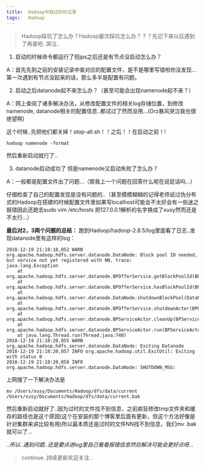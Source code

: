 ```yaml
---
title:	Hadoop中踩过的坑记录
tags:	Hadoop
---
```


> Hadoop踩坑了怎么办？Hadoop屡次踩坑怎么办？？？先记下来以后遇到了再查吧..哭泣..

1. 启动的时候命令都运行了但jps之后还是有节点没启动怎么办？

A：首先先到之前的安装记录中查对应的配置文件，是不是哪里写错啦你没发现...第一次遇到有节点没起来的话，那么多半是配置有问题。

2. 启动之后datanode起不来怎么办？（甚至可能会出现namenode起不来？）

A：网上查阅了诸多解决办法，从修改配置文件的相关log存储位置，到修改namenode, datanode相关的配置信息..都试过了然而没用...(Orz暴风哭泣我也很绝望啊)

这个时候..先把他们都关掉！stop-all.sh！！之后！！在启动之前！!
```
hadoop namenode -format
```
然后重新启动就行了..

3. datanode启动成功了 但是namenode又启动失败了怎么办？

A：一般都是配置文件出了问题...（那我上一个问题在回答什么呢在说屁话吗...）

仔细检查了自己的配置发现是没有问题的..（甚至模模糊糊的记得老师说过伪分布式的Hadoop在搭建的时候配置文件里如果写localhost可能会不太好会有一些迷之报错因此还跑去sudo vim /etc/hosts 把127.0.0.1解析的名字换成了xusy然而还是不太行...）

**最后对2，3两个问题的总结：** 跑到Hadoop/hadoop-2.8.5/log里面看了日志..发现datanode里有这样的log：
```
2018-12-19 21:18:18,052 WARN org.apache.hadoop.hdfs.server.datanode.DataNode: Block pool ID needed, but service not yet registered with NN, trace:
java.lang.Exception
	at org.apache.hadoop.hdfs.server.datanode.BPOfferService.getBlockPoolId(BPOfferService.java:210)
	at org.apache.hadoop.hdfs.server.datanode.BPOfferService.hasBlockPoolId(BPOfferService.java:220)
	at org.apache.hadoop.hdfs.server.datanode.DataNode.shutdownBlockPool(DataNode.java:1491)
	at org.apache.hadoop.hdfs.server.datanode.BPOfferService.shutdownActor(BPOfferService.java:465)
	at org.apache.hadoop.hdfs.server.datanode.BPServiceActor.cleanUp(BPServiceActor.java:527)
	at org.apache.hadoop.hdfs.server.datanode.BPServiceActor.run(BPServiceActor.java:787)
	at java.lang.Thread.run(Thread.java:748)
2018-12-19 21:18:20,055 WARN org.apache.hadoop.hdfs.server.datanode.DataNode: Exiting Datanode
2018-12-19 21:18:20,057 INFO org.apache.hadoop.util.ExitUtil: Exiting with status 0
2018-12-19 21:18:20,058 INFO org.apache.hadoop.hdfs.server.datanode.DataNode: SHUTDOWN_MSG: 
```
上网搜了一下解决办法是
```
mv /Users/xusy/Documents/Hadoop/dfs/data/current /Users/xusy/Documents/Hadoop/dfs/data/current.bak
```
然后重新启动就好了..因为过时的文件找不到信息，之前疯狂修改tmp文件夹和缓存的路径也是这个原因(这个在安装的那个博客里后面有更新，但这个方法好像是针对集群来讲比较有用)所以最本质还是过时的文件NN找不到信息，我们mv .bak就可以了...

*..所以..遇到问题..还是要点进log里自己看看报错信息然后解决可能会更好点呀...*







> continue..持续更新欢迎关注..